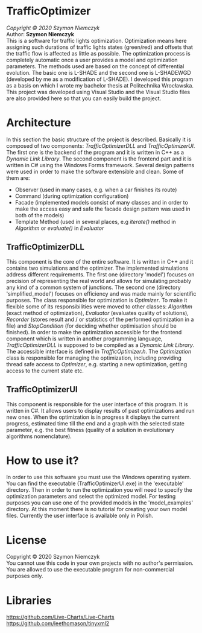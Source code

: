 # TrafficOptimizer
*Copyright © 2020 Szymon Niemczyk*  
Author: **Szymon Niemczyk**  
This is a software for traffic lights optimization. Optimization means here assigning such durations of traffic lights states (green/red) and offsets that the traffic flow is affected as little as possible. The optimization process is completely automatic once a user provides a model and optimization parameters. The methods used are based on the concept of differential evolution. The basic one is L-SHADE and the second one is L-SHADEWGD (developed by me as a modification of L-SHADE). I developed this program as a basis on which I wrote my bachelor thesis at Politechnika Wrocławska. This project was developed using Visual Studio and the Visual Studio files are also provided here so that you can easily build the project. 

# Architecture
In this section the basic structure of the project is described. Basically it is composed of two components: *TrafficOptimizerDLL* and *TrafficOptimizerUI*. The first one is the backend of the program and it is written in C++ as a *Dynamic Link Library*. The second component is the frontend part and it is written in C# using the Windows Forms framework. 
Several design patterns were used in order to make the software extensible and clean. Some of them are: 
* Observer (used in many cases, e.g. when a car finishes its route)
* Command (during optimization configuration)
* Facade (implemented models consist of many classes and in order to make the access easy and safe the facade design pattern was used in both of the models)
* Template Method (used in several places, e.g *iterate()* method in *Algorithm* or *evaluate()* in *Evaluator*
## TrafficOptimizerDLL
This component is the core of the entire software. It is written in C++ and it contains two simulations and the optimizer. The implemented simulations address different requirements. The first one (directory 'model') focuses on precision of representing the real world and allows for simulating probably any kind of a common system of junctions. The second one (directory 'simplified_model') focuses on efficiency and was made mainly for scientific purposes. The class responsible for optimization is *Optimizer*. To make it flexible some of its responsibilities were moved to other classes: *Algorithm* (exact method of optimization), *Evaluator* (evaluates quality of solutions), *Recorder* (stores result and / or statistics of the performed optimization in a file) and *StopCondition* (for deciding whether optimisation should be finished). 
In order to make the optimization accessible for the frontend component which is written in another programming language, *TrafficOptimizerDLL* is supposed to be compiled as a *Dynamic Link Library*. The accessible interface is defined in *TrafficOptimizer.h*. The *Optimization* class is responsible for managing the optimization, including providing thread safe access to *Optimizer*, e.g. starting a new optimization, getting access to the current state etc.
## TrafficOptimizerUI
This component is responsible for the user interface of this program. It is written in C#. It allows users to display results of past optimizations and run new ones. When the optimization is in progress it displays the current progress, estimated time till the end and a graph with the selected state parameter, e.g. the best fitness (quality of a solution in evolutionary algorithms nomenclature).

# How to use it?
In order to use this software you must use the Windows operating system. You can find the executable (TrafficOptimizerUI.exe) in the 'executable' directory. Then in order to run the optimization you will need to specify the optimization parameters and select the optimized model. For testing purposes you can use one of the provided models in the 'model_examples' directory. At this moment there is no tutorial for creating your own model files. Currently the user interface is available only in Polish.

# License
Copyright © 2020 Szymon Niemczyk  
You cannot use this code in your own projects with no author's permission. You are allowed to use the executable program for non-commercial purposes only.

# Libraries
https://github.com/Live-Charts/Live-Charts  
https://github.com/leethomason/tinyxml2
